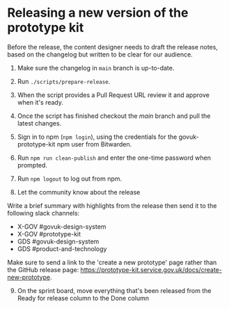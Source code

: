 # Releasing a new version of the prototype kit

Before the release, the content designer needs to draft the release notes, based on the changelog but written to be clear for our audience.

1. Make sure the changelog in `main` branch is up-to-date.

2. Run `./scripts/prepare-release`.

3. When the script provides a Pull Request URL review it and approve when it's ready.

4. Once the script has finished checkout the *main* branch and pull the latest changes.

5. Sign in to npm (`npm login`), using the credentials for the govuk-prototype-kit npm user from Bitwarden.

6. Run `npm run clean-publish` and enter the one-time password when prompted.

7. Run `npm logout` to log out from npm.

8. Let the community know about the release

Write a brief summary with highlights from the release then send it to the following slack channels:

- X-GOV #govuk-design-system
- X-GOV #prototype-kit
- GDS #govuk-design-system
- GDS #product-and-technology

Make sure to send a link to the 'create a new prototype' page rather than the GitHub release page: https://prototype-kit.service.gov.uk/docs/create-new-prototype.

9. On the sprint board, move everything that's been released from the Ready for release column to the Done column
